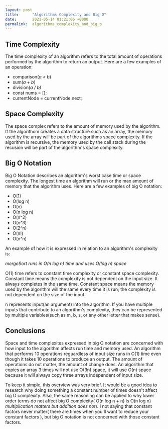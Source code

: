 ```yaml
---
layout: post
title:      "Algorithms Complexity and Big O"
date:       2021-05-14 01:21:06 +0000
permalink:  algorithms_complexity_and_big_o
---
```



## Time Complexity

The time complexity of an algorithm refers to the total amount of operations performed by the algorithm to return an output.  Here are a few examples of an operation:

* comparison(*a < b*)
* sum(*a + b*)
* division(*a /  b)*
* const nums = [];
* currentNode = currentNode.next;

## Space Complexity

The space complex refers to the amount of memory used by the algorithm.  If the algorithom creates a data structure such as an array, the memory used by the array will be part of the algorithms space complexity.  If the algorithm is recursive, the memory used by the call stack during the recusion will be part of the algorithm's space complexity.

## Big O Notation

Big O Notation describes an algorithm's worst case time or space complexity.  The longest time an algorithm will run or the max amount of memory that the algorithm uses.  Here are a few examples of big O notation:

* O(1) 
* O(log n)
* O(n)
* O(n log n)
* O(n^2)
* O(n^3)
* O(2^n)
* O(n!)
* O(n^n)

An example of how it is expressed in relation to an algorithm's complexity is:

*mergeSort runs in O(n log n) time and uses O(log n) space*

O(1) time refers to constant time complexity or constant space complexity.  Constant time means the complexity is not dependent on the input size.  It always completes in the same time.  Constant space means the memory used by the algorithm will the same every time it is run; the complexity is not dependent on the size of the input.

n represents input(an argument) into the algorithm.  If you have multiple inputs that contribute to an algorithm's complexity, they can be represented by multiple variables(such as m, b, s, or any other letter that makes sense).

## Conclusions
Space and time complexites expressed in big O notation are concerned with how input to the algorithm affects run time and memory used.  An algorithm that performs 10 operations reguardless of input size runs in O(1) time even though it takes 10 operations to produce an output.  The amount of operations do not matter, the amount of change does.  An algorithm that copies an array 3 times will not use O(3n) space, it will use O(n) space because it will always copy three arrays independent of input size.

To keep it simple, this overview was very brief.  It would be a good idea to research why doing something a constant number of times doesn't affect big O complexity.  Also, the same reasoning can be applied to why lower order terms do not affect big O complexity( O(n log n + n) is O(n log n) *multiplication matters but addition does not*).  I not saying that constant factors never matter( there are times when you'll want to reduce your constant factors ), but big O notation is not concerned with those constant factors.








